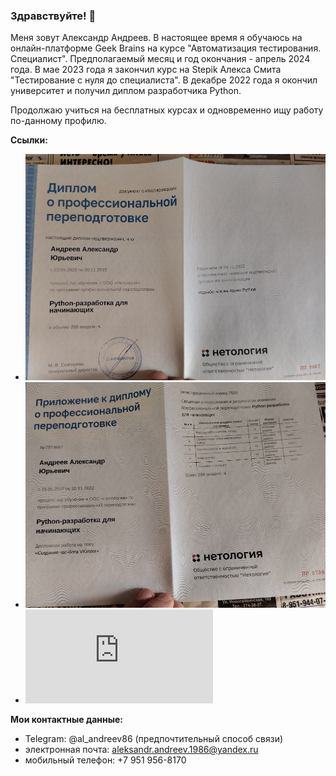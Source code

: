 ### Здравствуйте! 👋

Меня зовут Александр Андреев. В настоящее время я обучаюсь на онлайн-платформе Geek Brains на курсе "Автоматизация тестирования. Специалист". Предполагаемый месяц и год окончания - апрель 2024 года. В мае 2023 года я закончил курс на Stepik Алекса Смита "Тестирование с нуля до специалиста". В декабре 2022 года я окончил университет и получил диплом разработчика Python.

Продолжаю учиться на бесплатных курсах и одновременно ищу работу по-данному профилю.

**Ссылки:**
* ![Диплом о профессиональной переподготовке](https://github.com/AleksAndreev86/AleksAndreev86/blob/main/IMG_20230204_133635.jpg)
* ![Приложение к диплому о профессиональной переподготовке](https://github.com/AleksAndreev86/AleksAndreev86/blob/main/IMG_20230204_133758.jpg)
* ![Сертификат об окончании курса Алекса Смита "Тестирование с нуля до специалиста"](https://github.com/AleksAndreev86/AleksAndreev86/blob/main/Тестирование%20ПО%20с%20нуля%20до%20специалиста.pdf)

**Мои контактные данные:**
* Telegram: @al_andreev86 (предпочтительный способ связи)
* электронная почта: aleksandr.andreev.1986@yandex.ru
* мобильный телефон: +7 951 956-8170
